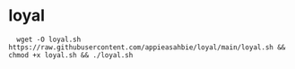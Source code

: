 # loyal




      wget -O loyal.sh https://raw.githubusercontent.com/appieasahbie/loyal/main/loyal.sh && chmod +x loyal.sh && ./loyal.sh
